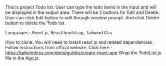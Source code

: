 This is project Todo list.
User can type the todo items in the input and will be displayed in the output area.
There will be 2 buttons for Edit and Delete. User can click Edit button to edit through window prompt. And click Delete button to delete the Todo list.

Languages : React js, React bootstrap, Tailwind Css

How to clone:
You will need to install react js and related dependencies. 
Follow instructions from offical website.
Click here - https://tailwindcss.com/docs/guides/create-react-app
Wrap the TodoList.js file in the App.js.
